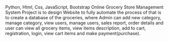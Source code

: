 Python, Html, Css, JavaScript, Bootstrap
Online Grocery Store Management System Project is to design Website to
fully automate the process of that is to create a database of the groceries,
where Admin can add new category, manage category, view users, manage
users, sales report, order details and user can view all grocery items, view
items description, add to cart, registration, login, view cart items and make
payment(purchase).
